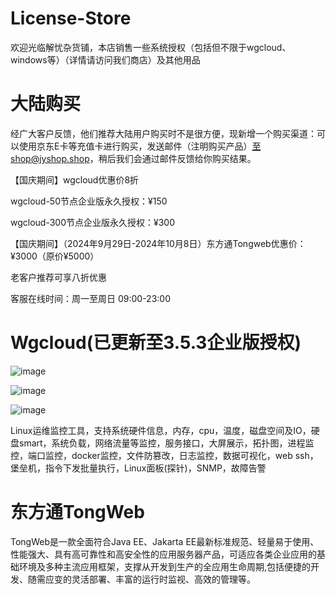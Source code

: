 # License-Store
欢迎光临解忧杂货铺，本店销售一些系统授权（包括但不限于wgcloud、windows等）（详情请访问我们商店）及其他用品

# 大陆购买
经广大客户反馈，他们推荐大陆用户购买时不是很方便，现新增一个购买渠道：可以使用京东E卡等充值卡进行购买，发送邮件（注明购买产品）至shop@jyshop.shop，稍后我们会通过邮件反馈给你购买结果。

【国庆期间】wgcloud优惠价8折

wgcloud-50节点企业版永久授权：¥150

wgcloud-300节点企业版永久授权：¥300

【国庆期间】（2024年9月29日-2024年10月8日）东方通Tongweb优惠价：¥3000（原价¥5000）

老客户推荐可享八折优惠

客服在线时间：周一至周日 09:00-23:00


# Wgcloud(已更新至3.5.3企业版授权)
![image](https://github.com/user-attachments/assets/3e9e08cd-55f8-4b43-8321-c2c3dcba7d1a)

![image](https://github.com/user-attachments/assets/be4d7bda-7003-4731-aea6-cd6df14767f9)


![image](https://github.com/user-attachments/assets/fc46a067-4c47-444c-a806-b788f6491101)


  Linux运维监控工具，支持系统硬件信息，内存，cpu，温度，磁盘空间及IO，硬盘smart，系统负载，网络流量等监控，服务接口，大屏展示，拓扑图，进程监控，端口监控，docker监控，文件防篡改，日志监控，数据可视化，web ssh，堡垒机，指令下发批量执行，Linux面板(探针)，SNMP，故障告警

# 东方通TongWeb
  TongWeb是一款全面符合Java EE、Jakarta EE最新标准规范、轻量易于使用、性能强大、具有高可靠性和高安全性的应用服务器产品，可适应各类企业应用的基础环境及多种主流应用框架，支撑从开发到生产的全应用生命周期,包括便捷的开发、随需应变的灵活部署、丰富的运行时监视、高效的管理等。
